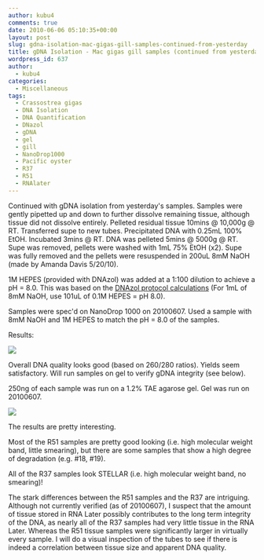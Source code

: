 ```yaml
---
author: kubu4
comments: true
date: 2010-06-06 05:10:35+00:00
layout: post
slug: gdna-isolation-mac-gigas-gill-samples-continued-from-yesterday
title: gDNA Isolation - Mac gigas gill samples (continued from yesterday)
wordpress_id: 637
author:
  - kubu4
categories:
  - Miscellaneous
tags:
  - Crassostrea gigas
  - DNA Isolation
  - DNA Quantification
  - DNazol
  - gDNA
  - gel
  - gill
  - NanoDrop1000
  - Pacific oyster
  - R37
  - R51
  - RNAlater
---
```


Continued with gDNA isolation from yesterday's samples. Samples were gently pipetted up and down to further dissolve remaining tissue, although tissue did not dissolve entirely. Pelleted residual tissue 10mins @ 10,000g @ RT. Transferred supe to new tubes. Precipitated DNA with 0.25mL 100% EtOH. Incubated 3mins @ RT. DNA was pelleted 5mins @ 5000g @ RT. Supe was removed, pellets were washed with 1mL 75% EtOH (x2). Supe was fully removed and the pellets were resuspended in 200uL 8mM NaOH (made by Amanda Davis 5/20/10).

1M HEPES (provided with DNAzol) was added at a 1:100 dilution to achieve a pH = 8.0. This was based on the [DNAzol protocol calculations](http://www.mrcgene.com/dnazol.htm) (For 1mL of 8mM NaOH, use 101uL of 0.1M HEPES = pH 8.0).

Samples were spec'd on NanoDrop 1000 on 20100607. Used a sample with 8mM NaOH and 1M HEPES to match the pH = 8.0 of the samples.

Results:

![](http://eagle.fish.washington.edu/Arabidopsis/20100607%20gDNA-01.JPG)

Overall DNA quality looks good (based on 260/280 ratios). Yields seem satisfactory. Will run samples on gel to verify gDNA integrity (see below).

250ng of each sample was run on a 1.2% TAE agarose gel. Gel was run on 20100607.

![](http://eagle.fish.washington.edu/Arabidopsis/20100607.jpg)

The results are pretty interesting.

Most of the R51 samples are pretty good looking (i.e. high molecular weight band, little smearing), but there are some samples that show a high degree of degradation (e.g. #18, #19).

All of the R37 samples look STELLAR (i.e. high molecular weight band, no smearing)!

The stark differences between the R51 samples and the R37 are intriguing. Although not currently verified (as of 20100607), I suspect that the amount of tissue stored in RNA Later possibly contributes to the long term integrity of the DNA, as nearly all of the R37 samples had very little tissue in the RNA Later. Whereas the R51 tissue samples were significantly larger in virtually every sample. I will do a visual inspection of the tubes to see if there is indeed a correlation between tissue size and apparent DNA quality.
